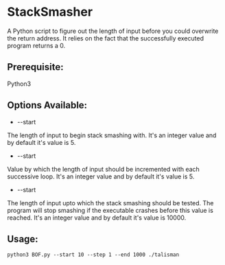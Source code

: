 # StackSmasher
A Python script to figure out the length of input before you could overwrite the return address. It relies on the fact that the successfully executed program returns a 0.

Prerequisite:
-------------
Python3

Options Available:
------------------

* --start

The length of input to begin stack smashing with. It's an integer value and by default it's value is 5.
 
* --start

Value by which the length of input should be incremented with each successive loop. It's an integer value and by default it's value is 5.

* --start

The length of input upto which the stack smashing should be tested. The program will stop smashing if the executable crashes before this value is reached. It's an integer value and by default it's value is 10000.



Usage:
------

```
python3 BOF.py --start 10 --step 1 --end 1000 ./talisman
```
